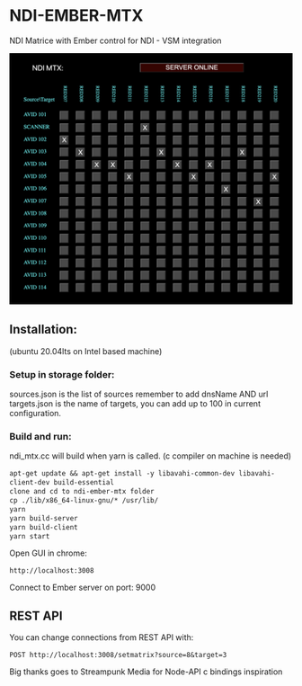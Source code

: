 # NDI-EMBER-MTX

NDI Matrice with Ember control for NDI - VSM integration

<img src="doc/mtx.png">

## Installation: 
(ubuntu 20.04lts on Intel based machine)

### Setup in storage folder:
sources.json is the list of sources remember to add dnsName AND url
targets.json is the name of targets, you can add up to 100 in current configuration.

### Build and run:
ndi_mtx.cc will build when yarn is called.
(c compiler on machine is needed)
```
apt-get update && apt-get install -y libavahi-common-dev libavahi-client-dev build-essential
clone and cd to ndi-ember-mtx folder
cp ./lib/x86_64-linux-gnu/* /usr/lib/
yarn
yarn build-server
yarn build-client
yarn start
```

Open GUI in chrome:
```
http://localhost:3008
```

Connect to Ember server on port: 9000

## REST API
You can change connections from REST API with:
```
POST http://localhost:3008/setmatrix?source=8&target=3
```


Big thanks goes to Streampunk Media for Node-API c bindings inspiration

